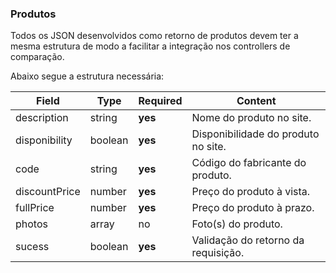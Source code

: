 
### Produtos

Todos os JSON desenvolvidos como retorno de produtos devem ter a mesma estrutura de modo a facilitar a integração nos controllers de comparação.

Abaixo segue a estrutura necessária:

| Field | Type | Required | Content |
|--|--|--|--|
| description | string | **yes** | Nome do produto no site. |
| disponibility | boolean | **yes** | Disponibilidade do produto no site. |
| code | string  | **yes** | Código do fabricante do produto.|
| discountPrice | number  | **yes** | Preço do produto à vista. |
| fullPrice | number | **yes** | Preço do produto à prazo.|
| photos | array | no | Foto(s) do produto. |
| sucess | boolean | **yes** | Validação do retorno da requisição. |
